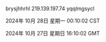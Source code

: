 brysjhhrhl 219.139.197.74 yqqlmgsycl

2024年 10月 28日 星期一 00:10:02 CST

2024年 10月 27日 星期日 16:10:02 GMT
